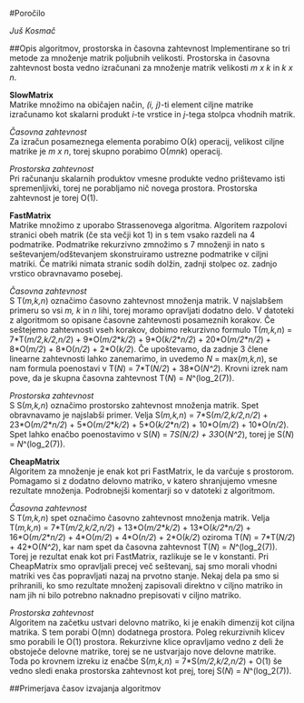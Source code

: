 #Poročilo

*Juš Kosmač*

##Opis algoritmov, prostorska in časovna zahtevnost
Implementirane so tri metode za množenje matrik poljubnih velikosti. Prostorska in časovna zahtevnost bosta vedno izračunani
za množenje matrik velikosti *m x k* in *k x n*.
  

__SlowMatrix__  
Matrike množimo na običajen način, *(i, j)*-ti element ciljne matrike izračunamo kot skalarni produkt *i*-te vrstice in *j*-tega stolpca vhodnih matrik.

*Časovna zahtevnost*  
Za izračun posameznega elementa porabimo O(*k*) operacij, velikost ciljne matrike je *m x n*, torej skupno porabimo O(*mnk*) operacij. 

*Prostorska zahtevnost*  
Pri računanju skalarnih produktov vmesne produkte vedno prištevamo isti spremenljivki, torej ne porabljamo nič novega prostora. 
Prostorska zahtevnost je torej O(1).


__FastMatrix__  
Matrike množimo z uporabo Strassenovega algoritma. Algoritem razpolovi stranici obeh matrik (če sta večji kot 1) in s tem vsako razdeli na 4 podmatrike.
Podmatrike rekurzivno zmnožimo s 7 množenji in nato s seštevanjem/odštevanjem skonstruiramo ustrezne podmatrike v ciljni matriki.
Če matriki nimata stranic sodih dolžin, zadnji stolpec oz. zadnjo vrstico obravnavamo posebej. 

*Časovna zahtevnost*  
S T(*m,k,n*) označimo časovno zahtevnost množenja matrik. V najslabšem primeru so vsi *m, k* in *n* lihi, torej moramo opravljati dodatno delo.
V datoteki z algoritmom so opisane časovne zahtevnosti posameznih korakov. Če seštejemo zahtevnosti vseh korakov, dobimo rekurzivno formulo
T(*m,k,n*) = 7\*T(*m/2,k/2,n/2*) + 9\*O(*m/2*\**k/2*) + 9\*O(*k/2*\**n/2*) + 20\*O(*m/2*\**n/2*) + 8\*O(*m/2*) + 8\*O(*n/2*) + 2\*O(*k/2*).
Če upoštevamo, da zadnje 3 člene linearne zahtevnosti lahko zanemarimo, in uvedemo *N* = max(*m,k,n*), se nam formula poenostavi v
T(*N*) = 7\*T(*N/2*) + 38\*O(*N^2*). Krovni izrek nam pove, da je skupna časovna zahtevnost T(*N*) = *N*^(log_2(7)).

*Prostorska zahtevnost*  
S S(*m,k,n*) označimo prostorsko zahtevnost množenja matrik. Spet obravnavamo je najslabši primer.
Velja S(*m,k,n*) = 7\*S(*m/2,k/2,n/2*) + 23\*O(*m/2*\**n/2*) + 5\*O(*m/2*\**k/2*) + 5\*O(*k/2*\**n/2*) + 10\*O(*m/2*) + 10\*O(*n/2*).
Spet lahko enačbo poenostavimo v S(*N*) = 7*S(*N/2*) + 33*O(*N^2*), torej je S(*N*) = *N*^(log_2(7)).

__CheapMatrix__  
Algoritem za množenje je enak kot pri FastMatrix, le da varčuje s prostorom. Pomagamo si z dodatno delovno matriko, v katero shranjujemo vmesne rezultate množenja.
Podrobnejši komentarji so v datoteki z algoritmom.

*Časovna zahtevnost*  
S T(*m,k,n*) spet označimo časovno zahtevnost množenja matrik.
Velja T(*m,k,n*) = 7\*T(*m/2,k/2,n/2*) + 13\*O(*m/2*\**k/2*) + 13\*O(*k/2*\**n/2*) + 16\*O(*m/2*\**n/2*) + 4\*O(*m/2*) + 4\*O(*n/2*) + 2\*O(*k/2*) 
oziroma T(*N*) = 7\*T(*N/2*) + 42\*O(*N^2*), kar nam spet da časovna zahtevnost T(*N*) = *N*^(log_2(7)). Torej je rezultat enak kot pri FastMatrix, razlikuje se le v konstanti. 
Pri CheapMatrix smo opravljali precej več seštevanj, saj smo morali vhodni matriki ves čas popravljati nazaj na prvotno stanje. Nekaj dela pa smo si prihranili, 
ko smo rezultate množenj zapisovali direktno v ciljno matriko in nam jih ni bilo potrebno naknadno prepisovati v ciljno matriko.

*Prostorska zahtevnost*  
Algoritem na začetku ustvari delovno matriko, ki je enakih dimenzij kot ciljna matrika. S tem porabi O(mn) dodatnega prostora. Poleg rekurzivnih klicev smo porabili
le O(1) prostora. Rekurzivne klice opravljamo vedno z deli že obstoječe delovne matrike, torej se ne ustvarjajo nove delovne matrike.
Toda po krovnem izreku iz enačbe S(*m,k,n*) = 7\*S(*m/2,k/2,n/2*) + O(1) še vedno sledi enaka prostorska zahtevnost kot prej, torej S(*N*) = *N*^(log_2(7)).

##Primerjava časov izvajanja algoritmov
